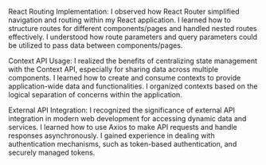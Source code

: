 React Routing Implementation:
I observed how React Router simplified navigation and routing within my React application.
I learned how to structure routes for different components/pages and handled nested routes effectively.
I understood how route parameters and query parameters could be utilized to pass data between components/pages.

Context API Usage:
I realized the benefits of centralizing state management with the Context API, especially for sharing data across multiple components.
I learned how to create and consume contexts to provide application-wide data and functionalities.
I organized contexts based on the logical separation of concerns within the application.

External API Integration:
I recognized the significance of external API integration in modern web development for accessing dynamic data and services.
I learned how to use Axios to make API requests and handle responses asynchronously.
I gained experience in dealing with authentication mechanisms, such as token-based authentication, and securely managed tokens.

